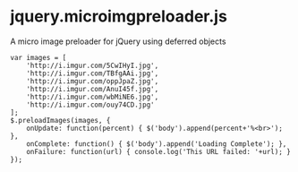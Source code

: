 jquery.microimgpreloader.js
===========================

A micro image preloader for jQuery using deferred objects

    var images = [
        'http://i.imgur.com/5CwIHyI.jpg',
        'http://i.imgur.com/TBfgAAi.jpg',
        'http://i.imgur.com/oppJpaZ.jpg',
        'http://i.imgur.com/AnuI45f.jpg',
        'http://i.imgur.com/wbMiNE6.jpg',
        'http://i.imgur.com/ouy74CD.jpg'
    ];
    $.preloadImages(images, {
        onUpdate: function(percent) { $('body').append(percent+'%<br>'); },
        onComplete: function() { $('body').append('Loading Complete'); },
        onFailure: function(url) { console.log('This URL failed: '+url); }
    });
